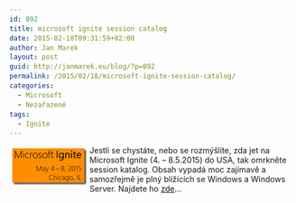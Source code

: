 ```yaml
---
id: 892
title: microsoft ignite session catalog
date: 2015-02-18T09:31:59+02:00
author: Jan Marek
layout: post
guid: http://janmarek.eu/blog/?p=892
permalink: /2015/02/18/microsoft-ignite-session-catalog/
categories:
  - Microsoft
  - Nezařazené
tags:
  - Ignite
---
```

[<img title="image" style="border-top: 0px; border-right: 0px; background-image: none; border-bottom: 0px; float: left; padding-top: 0px; padding-left: 0px; margin: 5px; border-left: 0px; display: inline; padding-right: 0px" border="0" alt="image" src="/wp-content/uploads/2015/02/image_thumb2.png" width="132" align="left" height="65" />](/wp-content/uploads/2015/02/image2.png)Jestli se chystáte, nebo se rozmýšlíte, zda jet na Microsoft Ignite (4. – 8.5.2015) do USA, tak omrkněte session katalog. Obsah vypadá moc zajímavě a samozřejmě je plný blížících se Windows a Windows Server. Najdete ho <a href="http://ignite.microsoft.com/Sessions?WT.mc_id=IG15W5BL09127" target="_blank">zde</a>…
